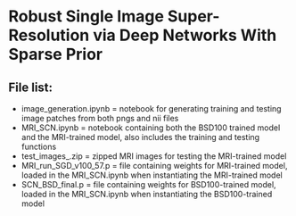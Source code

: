 # Robust Single Image Super-Resolution via Deep Networks With Sparse Prior

## File list:
- image_generation.ipynb = notebook for generating training and testing image patches from both pngs and nii files
- MRI_SCN.ipynb = notebook containing both the BSD100 trained model and the MRI-trained model, also includes the training and testing functions
- test_images_.zip = zipped MRI images for testing the MRI-trained model
- MRI_run_SGD_v100_57.p = file containing weights for MRI-trained model, loaded in the MRI_SCN.ipynb when instantiating the MRI-trained model
- SCN_BSD_final.p = file containing weights for BSD100-trained model, loaded in the MRI_SCN.ipynb when instantiating the BSD100-trained model
